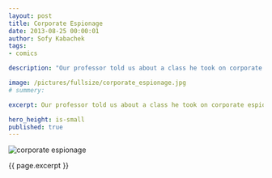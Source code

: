 ```yaml
---
layout: post
title: Corporate Espionage
date: 2013-08-25 00:00:01
author: Sofy Kabachek
tags:
- comics

description: "Our professor told us about a class he took on corporate espionage. This is what it looked like in my head."

image: /pictures/fullsize/corporate_espionage.jpg
# summery:

excerpt: Our professor told us about a class he took on corporate espionage. This is what it looked like in my head.

hero_height: is-small
published: true
---
```


![corporate espionage]({{page.image}})

{{ page.excerpt }}